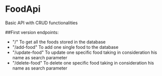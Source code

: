 # FoodApi

<p>Basic API with CRUD functionalities</p>

##First version endpoints:
<ul>
  <li> "/" <span>To get all the foods stored in the database</span></li>
  <li>"/add-food" <span>To add one single food to the database</span></li>
  <li>"/update-food" <span>To update one specific food taking in consideration  his name as search parameter</span></li>
  <li>"/delete-food" <span>To delete one specific food taking in consideration  his name as search parameter </span></li>
</ul>
